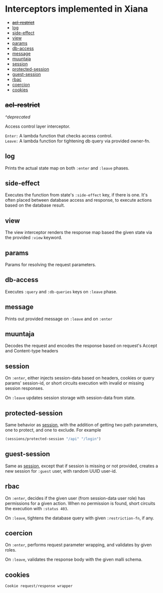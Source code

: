 # Interceptors implemented in Xiana

- [~~acl-restrict~~](#acl-restrict)
- [log](#log)
- [side-effect](#side-effect)
- [view](#view)
- [params](#params)
- [db-access](#db-access)
- [message](#message)
- [muuntaja](#muuntaja)
- [session](#session)
- [protected-session](#protected-session)
- [guest-session](#guest-session)
- [rbac](#rbac)
- [coercion](#coercion)
- [cookies](#cookies)

## ~~acl-restrict~~

_^deprecated_

Access control layer interceptor.

`Enter:` A lambda function that checks access control.       
`Leave:` A lambda function for tightening db query via provided owner-fn.

## log

Prints the actual state map on both `:enter` and `:leave` phases.

## side-effect

Executes the function from state's `:side-effect` key, if there is one. It's often placed between database access and
response, to execute actions based on the database result.

## view

The view interceptor renders the response map based the given state via the provided `:view` keyword.

## params

Params for resolving the request parameters.

## db-access

Executes `:query` and `:db-queries` keys on `:leave` phase.

## message

Prints out provided message on `:leave` and on `:enter`

## muuntaja

Decodes the request and encodes the response based on request's Accept and Content-type headers

## session

On `:enter`, either injects session-data based on headers, cookies or query params' session-id, or short circuits
execution with invalid or missing session responses.

On `:leave` updates session storage with session-data from state.

## protected-session

Same behavior as [session](#session), with the addition of getting two path parameters, one to protect, and one to
exclude. For example

```clojure
(sessions/protected-session "/api" "/login")
```

## guest-session

Same as  [session](#session), except that if session is missing or not provided, creates a new session for `:guest`
user, with random UUID user-id.

## rbac

On `:enter`, decides if the given user (from session-data user role) has permissions for a given action. When no
permission is found, short circuits the execution with `:status 403`.

On `:leave`, tightens the database query with given `:restriction-fn`, if any.

## coercion

On `:enter`, performs request parameter wrapping, and validates by given roles.

On `:leave`, validates the response body with the given malli schema.

## cookies

    Cookie request/response wrapper
